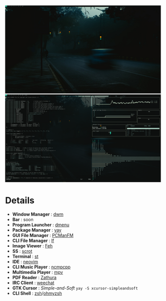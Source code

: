 ![Image](https://raw.githubusercontent.com/Neczju/dotfiles/master/ss/ss1.png)
![Image](https://raw.githubusercontent.com/Neczju/dotfiles/master/ss/ss2.png)
# Details
* **Window Manager** : [dwm](https://github.com/Neczju/dwm)
* **Bar** : soon
* **Program Launcher** : [dmenu](https://tools.suckless.org/dmenu/)
* **Package Manager** : [yay](https://github.com/Jguer/yay)
* **GUI File Manager** : [PCManFM](https://wiki.lxde.org/en/PCManFM)
* **CLI File Manager** : [lf](https://github.com/gokcehan/lf)
* **Image Viewer** : [Feh](https://github.com/derf/feh)
* **SS** : [scrot](https://github.com/resurrecting-open-source-projects/scrot)
* **Terminal** : [st](https://github.com/LukeSmithxyz/st)
* **IDE** : [neovim](https://github.com/neovim/neovim)
* **CLI Music Player** : [ncmpcpp](https://github.com/arybczak/ncmpcpp)
* **Multimedia Player** : [mpv](https://mpv.io/)
* **PDF Reader** : [Zathura](https://pwmt.org/projects/zathura/)
* **IRC Client** : [weechat](https://weechat.org/)
* **GTK Cursor** : *Simple-and-Soft* `yay -S xcursor-simpleandsoft`
* **CLI Shell** : [zsh](http://zsh.sourceforge.net/)/[ohmyzsh](https://ohmyz.sh/)
